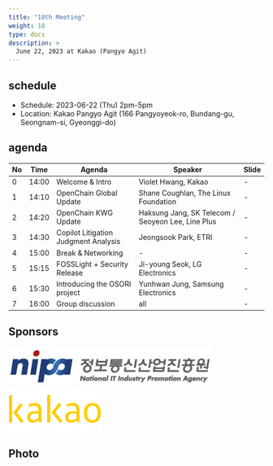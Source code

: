 ```yaml
---
title: "18th Meeting"
weight: 18
type: docs
description: >
  June 22, 2023 at Kakao (Pangyo Agit)
---
```


## schedule

* Schedule: 2023-06-22 (Thu) 2pm-5pm
* Location: Kakao Pangyo Agit (166 Pangyoyeok-ro, Bundang-gu, Seongnam-si, Gyeonggi-do)

## agenda

| No | Time | Agenda | Speaker | Slide |
|----|----|-----------------|------|------|
| 0 | 14:00 | Welcome & Intro | Violet Hwang, Kakao | - |
| 1 | 14:10 | OpenChain Global Update | Shane Coughlan, The Linux Foundation | - |
| 2 | 14:20 | OpenChain KWG Update | Haksung Jang, SK Telecom / Seoyeon Lee, Line Plus | - |
| 3 | 14:30 | Copilot Litigation Judgment Analysis | Jeongsook Park, ETRI | - |
| 4 | 15:00 | Break & Networking | - | - |
| 5 | 15:15 | FOSSLight + Security Release | Ji-young Seok, LG Electronics | - |
| 6 | 15:30 | Introducing the OSORI project | Yunhwan Jung, Samsung Electronics | - |
| 7 | 16:00 | Group discussion | all | - |

## Sponsors

![](nipg-logo.png)
<br>
![](./kakao.png)

## Photo